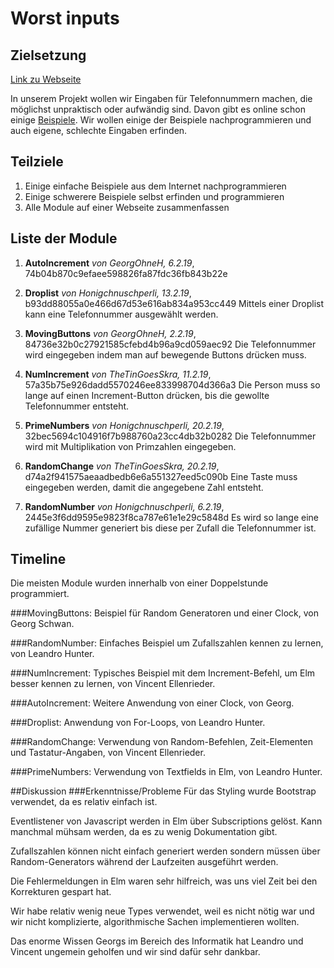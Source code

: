 # Worst inputs
## Zielsetzung

[Link zu Webseite](https://thetingoesskra.github.io/Worst-Inputs/)


In unserem Projekt wollen wir Eingaben für Telefonnummern machen, die möglichst unpraktisch oder aufwändig sind. Davon gibt es online schon einige [Beispiele](https://qz.com/679782/programmers-imagine-the-most-ridiculous-ways-to-input-a-phone-number/). Wir wollen einige der Beispiele nachprogrammieren und auch eigene, schlechte Eingaben erfinden.

## Teilziele

1. Einige einfache Beispiele aus dem Internet nachprogrammieren
2. Einige schwerere Beispiele selbst erfinden und programmieren
3. Alle Module auf einer Webseite zusammenfassen

## Liste der Module

1. **AutoIncrement** _von GeorgOhneH, 6.2.19_, 74b04b870c9efaee598826fa87fdc36fb843b22e

2. **Droplist** _von Honigchnuschperli, 13.2.19_, b93dd88055a0e466d67d53e616ab834a953cc449
Mittels einer Droplist kann eine Telefonnummer ausgewählt werden.

 
3. **MovingButtons** _von GeorgOhneH, 2.2.19_, 84736e32b0c27921585cfebd4b96a9cd059aec92
Die Telefonnummer wird eingegeben indem man auf bewegende Buttons drücken muss.


4. **NumIncrement** _von TheTinGoesSkra, 11.2.19_, 57a35b75e926dadd5570246ee833998704d366a3
Die Person muss so lange auf einen Increment-Button drücken, bis die gewollte Telefonnummer entsteht.


5. **PrimeNumbers** _von Honigchnuschperli, 20.2.19_, 32bec5694c104916f7b988760a23cc4db32b0282
Die Telefonnummer wird mit Multiplikation von Primzahlen eingegeben.  


6. **RandomChange** _von TheTinGoesSkra, 20.2.19_, d74a2f941575aeaadbedb6e6a551327eed5c090b
Eine Taste muss eingegeben werden, damit die angegebene Zahl entsteht.


7. **RandomNumber** _von Honigchnuschperli, 6.2.19_, 2445e3f6dd9595e9823f8ca787e61e1e29c5848d
Es wird so lange eine zufällige Nummer generiert bis diese per Zufall die Telefonnummer ist.


## Timeline
Die meisten Module wurden innerhalb von einer Doppelstunde programmiert.

###MovingButtons:
	Beispiel für Random Generatoren und einer Clock, von Georg Schwan.

###RandomNumber:
	Einfaches Beispiel um Zufallszahlen kennen zu lernen, von Leandro Hunter. 

###NumIncrement:
Typisches Beispiel mit dem Increment-Befehl, um Elm besser kennen   zu    lernen, von Vincent Ellenrieder.

###AutoIncrement:
	Weitere Anwendung von einer Clock, von Georg.

###Droplist:
	Anwendung von For-Loops, von Leandro Hunter.

###RandomChange: 
Verwendung von Random-Befehlen, Zeit-Elementen und Tastatur-Angaben, von Vincent Ellenrieder.

###PrimeNumbers: 
	Verwendung von Textfields in Elm, von Leandro Hunter.



##Diskussion
###Erkenntnisse/Probleme
Für das Styling wurde Bootstrap verwendet, da es relativ einfach ist.


Eventlistener von Javascript werden in Elm über Subscriptions gelöst. Kann manchmal mühsam werden, da es zu wenig Dokumentation gibt. 


Zufallszahlen können nicht einfach generiert werden sondern müssen über Random-Generators während der Laufzeiten ausgeführt werden.


Die Fehlermeldungen in Elm waren sehr hilfreich, was uns viel Zeit bei den Korrekturen gespart hat.


Wir habe relativ wenig neue Types verwendet, weil es nicht nötig war und wir nicht komplizierte, algorithmische Sachen implementieren wollten.  


Das enorme Wissen Georgs im Bereich des Informatik hat Leandro und Vincent ungemein geholfen und wir sind dafür sehr dankbar.
 	
